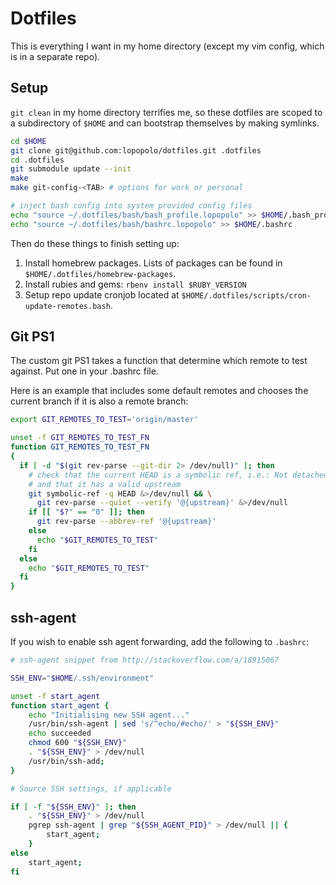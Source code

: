 Dotfiles
========

This is everything I want in my home directory (except my vim config, which
is in a separate repo).

Setup
-----
`git clean` in my home directory terrifies me, so these dotfiles are scoped to a
subdirectory of `$HOME` and can bootstrap themselves by making symlinks.

```bash
cd $HOME
git clone git@github.com:lopopolo/dotfiles.git .dotfiles
cd .dotfiles
git submodule update --init
make
make git-config-<TAB> # options for work or personal

# inject bash config into system provided config files
echo "source ~/.dotfiles/bash/bash_profile.lopopolo" >> $HOME/.bash_profile
echo "source ~/.dotfiles/bash/bashrc.lopopolo" >> $HOME/.bashrc
```

Then do these things to finish setting up:

1. Install homebrew packages. Lists of packages can be found in `$HOME/.dotfiles/homebrew-packages`.
2. Install rubies and gems: `rbenv install $RUBY_VERSION`
3. Setup repo update cronjob located at `$HOME/.dotfiles/scripts/cron-update-remotes.bash`.

Git PS1
-------
The custom git PS1 takes a function that determine which remote to test against.
Put one in your .bashrc file.

Here is an example that includes some default remotes and chooses the current
branch if it is also a remote branch:

```bash
export GIT_REMOTES_TO_TEST='origin/master'

unset -f GIT_REMOTES_TO_TEST_FN
function GIT_REMOTES_TO_TEST_FN
{
  if [ -d "$(git rev-parse --git-dir 2> /dev/null)" ]; then
    # check that the current HEAD is a symbolic ref, i.e.: Not detached
    # and that it has a valid upstream
    git symbolic-ref -q HEAD &>/dev/null && \
      git rev-parse --quiet --verify '@{upstream}' &>/dev/null
    if [[ "$?" == "0" ]]; then
      git rev-parse --abbrev-ref '@{upstream}'
    else
      echo "$GIT_REMOTES_TO_TEST"
    fi
  else
    echo "$GIT_REMOTES_TO_TEST"
  fi
}
```

ssh-agent
---------
If you wish to enable ssh agent forwarding, add the following to `.bashrc`:

```bash
# ssh-agent snippet from http://stackoverflow.com/a/18915067

SSH_ENV="$HOME/.ssh/environment"

unset -f start_agent
function start_agent {
    echo "Initialising new SSH agent..."
    /usr/bin/ssh-agent | sed 's/^echo/#echo/' > "${SSH_ENV}"
    echo succeeded
    chmod 600 "${SSH_ENV}"
    . "${SSH_ENV}" > /dev/null
    /usr/bin/ssh-add;
}

# Source SSH settings, if applicable

if [ -f "${SSH_ENV}" ]; then
    . "${SSH_ENV}" > /dev/null
    pgrep ssh-agent | grep "${SSH_AGENT_PID}" > /dev/null || {
        start_agent;
    }
else
    start_agent;
fi
```
